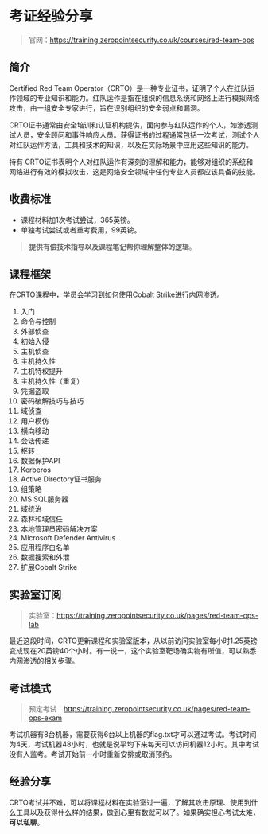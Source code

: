# 考证经验分享

> 官网：https://training.zeropointsecurity.co.uk/courses/red-team-ops

## 简介

Certified Red Team Operator（CRTO）是一种专业证书，证明了个人在红队运作领域的专业知识和能力。红队运作是指在组织的信息系统和网络上进行模拟网络攻击，由一组安全专家进行，旨在识别组织的安全弱点和漏洞。

CRTO证书通常由安全培训和认证机构提供，面向参与红队运作的个人，如渗透测试人员，安全顾问和事件响应人员。获得证书的过程通常包括一次考试，测试个人对红队运作方法，工具和技术的知识，以及在实际场景中应用这些知识的能力。

持有 CRTO证书表明个人对红队运作有深刻的理解和能力，能够对组织的系统和网络进行有效的模拟攻击，这是网络安全领域中任何专业人员都应该具备的技能。



## 收费标准

- 课程材料加1次考试尝试，365英镑。
- 单独考试尝试或者重考费用，99英镑。

> **提供有偿技术指导以及课程笔记帮你理解整体的逻辑**。

## 课程框架

在CRTO课程中，学员会学习到如何使用Cobalt Strike进行内网渗透。

1. 入门
2. 命令与控制
3. 外部侦查
4. 初始入侵
5. 主机侦查
6. 主机持久性
7. 主机特权提升
8. 主机持久性（重复）
9. 凭据盗取
10. 密码破解技巧与技巧
11. 域侦查
12. 用户模仿
13. 横向移动
14. 会话传递
15. 枢转
16. 数据保护API
17. Kerberos
18. Active Directory证书服务
19. 组策略
20. MS SQL服务器
21. 域统治
22. 森林和域信任
23. 本地管理员密码解决方案
24. Microsoft Defender Antivirus
25. 应用程序白名单
26. 数据搜索和外泄
27. 扩展Cobalt Strike



## 实验室订阅

> 实验室：https://training.zeropointsecurity.co.uk/pages/red-team-ops-lab

最近这段时间，CRTO更新课程和实验室版本，从以前访问实验室每小时1.25英镑变成现在20英镑40个小时。有一说一，这个实验室靶场确实物有所值，可以熟悉内网渗透的相关步骤。



## 考试模式

> 预定考试：https://training.zeropointsecurity.co.uk/pages/red-team-ops-exam

考试机器有8台机器，需要获得6台以上机器的flag.txt才可以通过考试。考试时间为4天，考试机器48小时，也就是说平均下来每天可以访问机器12小时。其中考试没有人监考。考试开始前一小时重新安排或取消预约。



## 经验分享

CRTO考试并不难，可以将课程材料在实验室过一遍，了解其攻击原理、使用到什么工具以及获得什么样的结果，做到心里有数就可以了。如果确实担心考试太难，**可以私聊**。

